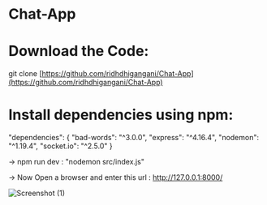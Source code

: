 # Chat-App

# Download the Code:
git clone [https://github.com/ridhdhigangani/Chat-App](https://github.com/ridhdhigangani/Chat-App)

# Install dependencies using npm:

"dependencies": {
    "bad-words": "^3.0.0",
    "express": "^4.16.4",
    "nodemon": "^1.19.4",
    "socket.io": "^2.5.0"
  }
 
-> npm run dev : 
        "nodemon src/index.js"
 
-> Now Open a browser and enter this url : http://127.0.0.1:8000/

![Screenshot (1)](https://user-images.githubusercontent.com/88868354/232280294-3867023a-6b69-44ff-b227-142027a2cad8.png)

